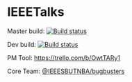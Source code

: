 # IEEETalks

Master build: [![Build status](https://ci.appveyor.com/api/projects/status/67qi2je0d0gb6g5t/branch/master?svg=true)](https://ci.appveyor.com/project/chescalante/ieeetalks/branch/master)

Dev build: [![Build status](https://ci.appveyor.com/api/projects/status/67qi2je0d0gb6g5t/branch/dev?svg=true)](https://ci.appveyor.com/project/chescalante/ieeetalks/branch/dev)

PM Tool: https://trello.com/b/OwtTARy1

Core Team: [@IEEESBUTNBA/bugbusters](https://github.com/orgs/IEEESBUTNBA/teams/bugbusters)
